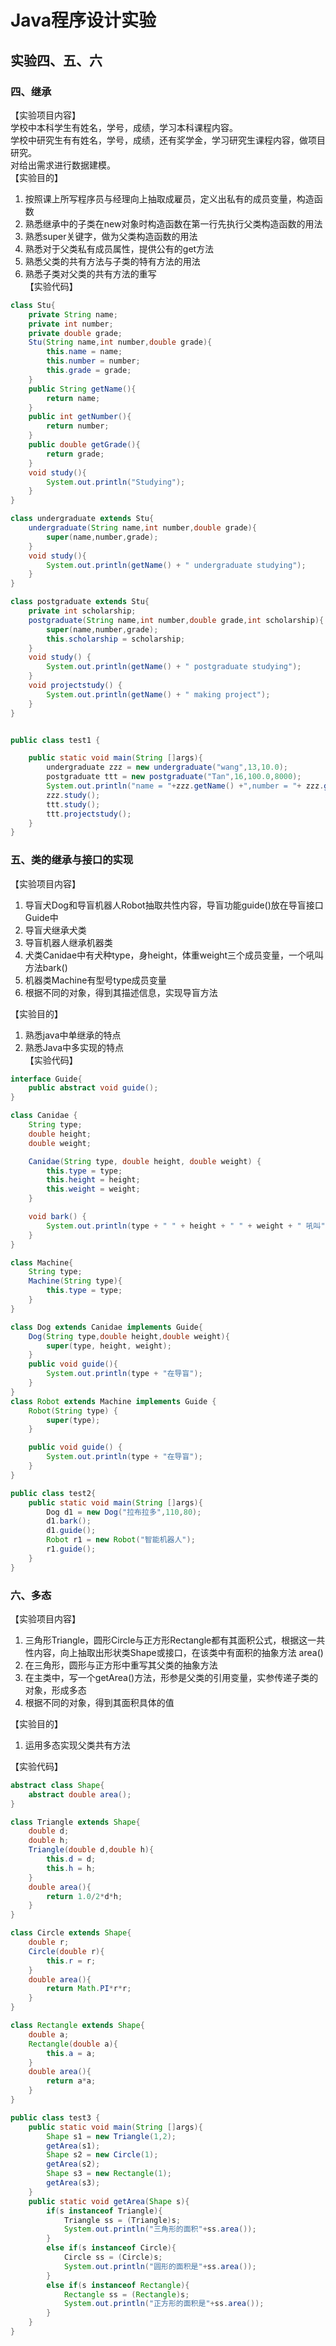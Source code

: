 # Java程序设计实验
## 实验四、五、六
### 四、继承
【实验项目内容】<br>
学校中本科学生有姓名，学号，成绩，学习本科课程内容。<br>
学校中研究生有有姓名，学号，成绩，还有奖学金，学习研究生课程内容，做项目研究。<br>
对给出需求进行数据建模。<br>
【实验目的】<br>
1.  按照课上所写程序员与经理向上抽取成雇员，定义出私有的成员变量，构造函数<br>
2. 熟悉继承中的子类在new对象时构造函数在第一行先执行父类构造函数的用法<br>
3. 熟悉super关键字，做为父类构造函数的用法<br>
4. 熟悉对于父类私有成员属性，提供公有的get方法<br>
5. 熟悉父类的共有方法与子类的特有方法的用法<br>
6. 熟悉子类对父类的共有方法的重写<br>
【实验代码】<br>
```java
class Stu{
    private String name;
    private int number;
    private double grade;
    Stu(String name,int number,double grade){
        this.name = name;
        this.number = number;
        this.grade = grade;
    }
    public String getName(){
        return name;
    }
    public int getNumber(){
        return number;
    }
    public double getGrade(){
        return grade;
    }
    void study(){
        System.out.println("Studying");
    }
}

class undergraduate extends Stu{
    undergraduate(String name,int number,double grade){
        super(name,number,grade);
    }
    void study(){
        System.out.println(getName() + " undergraduate studying");
    }
}

class postgraduate extends Stu{
    private int scholarship;
    postgraduate(String name,int number,double grade,int scholarship){
        super(name,number,grade);
        this.scholarship = scholarship;
    }
    void study() {
        System.out.println(getName() + " postgraduate studying");
    }
    void projectstudy() {
        System.out.println(getName() + " making project");
    }
}


public class test1 {

    public static void main(String []args){
        undergraduate zzz = new undergraduate("wang",13,10.0);
        postgraduate ttt = new postgraduate("Tan",16,100.0,8000);
        System.out.println("name = "+zzz.getName() +",number = "+ zzz.getNumber() +",grade = "+  zzz.getGrade());
        zzz.study();
        ttt.study();
        ttt.projectstudy();
    }
}
```
### 五、类的继承与接口的实现
【实验项目内容】<br>
1. 导盲犬Dog和导盲机器人Robot抽取共性内容，导盲功能guide()放在导盲接口Guide中<br>
2. 导盲犬继承犬类<br>
3. 导盲机器人继承机器类<br>
4. 犬类Canidae中有犬种type，身height，体重weight三个成员变量，一个吼叫方法bark()<br>
5. 机器类Machine有型号type成员变量<br>
6. 根据不同的对象，得到其描述信息，实现导盲方法<br>

【实验目的】<br>
1. 熟悉java中单继承的特点<br>
2. 熟悉Java中多实现的特点<br>
【实验代码】<br>
```java
interface Guide{
    public abstract void guide();
}

class Canidae {
    String type;
    double height;
    double weight;

    Canidae(String type, double height, double weight) {
        this.type = type;
        this.height = height;
        this.weight = weight;
    }

    void bark() {
        System.out.println(type + " " + height + " " + weight + " 吼叫");
    }
}

class Machine{
    String type;
    Machine(String type){
        this.type = type;
    }
}

class Dog extends Canidae implements Guide{
    Dog(String type,double height,double weight){
        super(type, height, weight);
    }
    public void guide(){
        System.out.println(type + "在导盲");
    }
}
class Robot extends Machine implements Guide {
    Robot(String type) {
        super(type);
    }

    public void guide() {
        System.out.println(type + "在导盲");
    }
}

public class test2{
    public static void main(String []args){
        Dog d1 = new Dog("拉布拉多",110,80);
        d1.bark();
        d1.guide();
        Robot r1 = new Robot("智能机器人");
        r1.guide();
    }
}
```
### 六、多态
【实验项目内容】<br>
1. 三角形Triangle，圆形Circle与正方形Rectangle都有其面积公式，根据这一共性内容，向上抽取出形状类Shape或接口，在该类中有面积的抽象方法 area()<br>
2. 在三角形，圆形与正方形中重写其父类的抽象方法<br>
3. 在主类中，写一个getArea()方法，形参是父类的引用变量，实参传递子类的对象，形成多态<br>
4. 根据不同的对象，得到其面积具体的值<br>

【实验目的】<br>
1. 运用多态实现父类共有方法

【实验代码】<br>
```java
abstract class Shape{
    abstract double area();
}

class Triangle extends Shape{
    double d;
    double h;
    Triangle(double d,double h){
        this.d = d;
        this.h = h;
    }
    double area(){
        return 1.0/2*d*h;
    }
}

class Circle extends Shape{
    double r;
    Circle(double r){
        this.r = r;
    }
    double area(){
        return Math.PI*r*r;
    }
}

class Rectangle extends Shape{
    double a;
    Rectangle(double a){
        this.a = a;
    }
    double area(){
        return a*a;
    }
}

public class test3 {
    public static void main(String []args){
        Shape s1 = new Triangle(1,2);
        getArea(s1);
        Shape s2 = new Circle(1);
        getArea(s2);
        Shape s3 = new Rectangle(1);
        getArea(s3);
    }
    public static void getArea(Shape s){
        if(s instanceof Triangle){
            Triangle ss = (Triangle)s;
            System.out.println("三角形的面积"+ss.area());
        }
        else if(s instanceof Circle){
            Circle ss = (Circle)s;
            System.out.println("圆形的面积是"+ss.area());
        }
        else if(s instanceof Rectangle){
            Rectangle ss = (Rectangle)s;
            System.out.println("正方形的面积是"+ss.area());
        }
    }
}
```